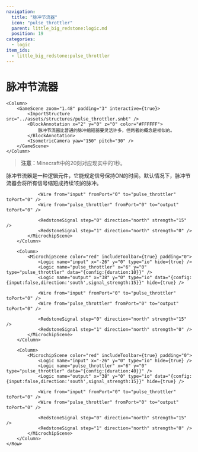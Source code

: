 ```yaml
---
navigation:
  title: "脉冲节流器"
  icon: "pulse_throttler"
  parent: little_big_redstone:logic.md
  position: 19
categories:
  - logic
item_ids:
  - little_big_redstone:pulse_throttler
---
```


# 脉冲节流器

<Row>
	<Column>
		<RecipeFor id="pulse_throttler" />
	</Column>

	<Column>
		<GameScene zoom="1.48" padding="3" interactive={true}>
			<ImportStructure src="../assets/structures/pulse_throttler.snbt" />
			<BlockAnnotation x="2" y="0" z="0" color="#FFFFFF">
				脉冲节流器比普通的脉冲缩短器要灵活许多，但两者的概念是相似的。
			</BlockAnnotation>
			<IsometricCamera yaw="150" pitch="30" />
		</GameScene>
	</Column>
</Row>

> **注意：**&zwnj;Minecraft中的20刻对应现实中的1秒。

脉冲节流器是一种逻辑元件，它能规定信号保持ON的时间。默认情况下，脉冲节流器会将所有信号缩短成持续1刻的脉冲。

<PaddedBox left="5" top="5">
	<Row>
		<Column>
			<MicrochipScene color="red" includeToolbar={true} padding="0">
				<Logic name="input" x="0" y="0" type="io" hide={true} />
				<Logic name="pulse_throttler" x="32" y="0" type="pulse_throttler" />
				<Logic name="output" x="64" y="0" type="io" data="{config:{input:false,direction:'south',signal_strength:15}}" hide={true} />

				<Wire from="input" fromPort="0" to="pulse_throttler" toPort="0" />
				<Wire from="pulse_throttler" fromPort="0" to="output" toPort="0" />

				<RedstoneSignal step="0" direction="north" strength="15" />
				<RedstoneSignal step="1" direction="north" strength="0" />
			</MicrochipScene>
		</Column>

		<Column>
            <MicrochipScene color="red" includeToolbar={true} padding="0">
                <Logic name="input" x="-26" y="0" type="io" hide={true} />
                <Logic name="pulse_throttler" x="6" y="0" type="pulse_throttler" data="{config:{duration:10}}" />
                <Logic name="output" x="38" y="0" type="io" data="{config:{input:false,direction:'south',signal_strength:15}}" hide={true} />

                <Wire from="input" fromPort="0" to="pulse_throttler" toPort="0" />
                <Wire from="pulse_throttler" fromPort="0" to="output" toPort="0" />

                <RedstoneSignal step="0" direction="north" strength="15" />
                <RedstoneSignal step="1" direction="north" strength="0" />
            </MicrochipScene>
        </Column>

        <Column>
            <MicrochipScene color="red" includeToolbar={true} padding="0">
                <Logic name="input" x="-26" y="0" type="io" hide={true} />
                <Logic name="pulse_throttler" x="6" y="0" type="pulse_throttler" data="{config:{duration:40}}" />
                <Logic name="output" x="38" y="0" type="io" data="{config:{input:false,direction:'south',signal_strength:15}}" hide={true} />

                <Wire from="input" fromPort="0" to="pulse_throttler" toPort="0" />
                <Wire from="pulse_throttler" fromPort="0" to="output" toPort="0" />

                <RedstoneSignal step="0" direction="north" strength="15" />
                <RedstoneSignal step="1" direction="north" strength="0" />
            </MicrochipScene>
        </Column>
	</Row>
</PaddedBox>